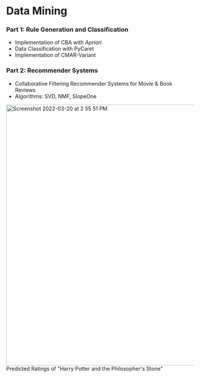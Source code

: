 # Data Mining
### Part 1: Rule Generation and Classification
- Implementation of CBA *with Apriori*
- Data Classification with PyCaret
- Implementation of CMAR-Variant </br>

### Part 2: Recommender Systems
- Collaborative Filtering Recommender Systems for Movie & Book Reviews
- Algorithms: SVD, NMF, SlopeOne

<img width="701" alt="Screenshot 2022-03-20 at 2 55 51 PM" src="https://user-images.githubusercontent.com/69747121/159151773-7a2552c0-59f9-4641-8870-e93278069867.png">
<figcaption>Predicted Ratings of "Harry Potter and the Philosopher's Stone"</figcaption>
